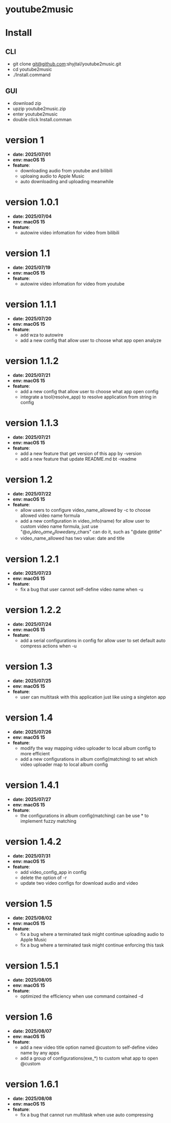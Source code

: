 # youtube2music

# Install

## CLI
- git clone git@github.com:shyjtal/youtube2music.git
- cd youtube2music
- ./Install.command

## GUI
- download zip
- upzip youtube2music.zip
- enter youtube2music
- double click Install.comman

# version 1
- **date: 2025/07/01**
- **env: macOS 15**
- **feature**:
    - downloading audio from youtube and bilibili
    - uploaing audio to Apple Music
    - auto downloading and uploading meanwhile

# version 1.0.1
- **date: 2025/07/04**
- **env: macOS 15**
- **feature**:
    - autowire video infomation for video from bilibili

# version 1.1
- **date: 2025/07/19**
- **env: macOS 15**
- **feature**:
    - autowire video infomation for video from youtube

# version 1.1.1
- **date: 2025/07/20**
- **env: macOS 15**
- **feature**:
    - add wza to autowire
    - add a new config that allow user to choose what app open analyze

# version 1.1.2
- **date: 2025/07/21**
- **env: macOS 15**
- **feature**:
    - add a new config that allow user to choose what app open config
    - integrate a tool(resolve_app) to resolve application from string in config

# version 1.1.3
- **date: 2025/07/21**
- **env: macOS 15**
- **feature**:
    - add a new feature that get version of this app by -version 
    - add a new feature that update README.md bt -readme

# version 1.2
- **date: 2025/07/22**
- **env: macOS 15**
- **feature**:
    - allow users to configure video_name_allowed by -c to choose allowed video name formula
    - add a new configuration in video_info(name) for allow user to custom video name formula,
    just use "@$a_video_name_allowed$any_chars" can do it, such as "@date @title"
    - video_name_allowed has two value: date and title

# version 1.2.1
- **date: 2025/07/23**
- **env: macOS 15**
- **feature**:
    - fix a bug that user cannot self-define video name when -u

# version 1.2.2
- **date: 2025/07/24**
- **env: macOS 15**
- **feature**:
    - add a serial configurations in config for allow user to set default auto compress actions when -u

# version 1.3
- **date: 2025/07/25**
- **env: macOS 15**
- **feature**:
    - user can multitask with this application just like using a singleton app
    
# version 1.4
- **date: 2025/07/26**
- **env: macOS 15**
- **feature**:
    - modify the way mapping video uploader to local album config to more efficient
    - add a new configurations in album config(matching) to set which video uploader map to local album config

# version 1.4.1
- **date: 2025/07/27**
- **env: macOS 15**
- **feature**:
    - the configurations in album config(matching) can be use * to implement fuzzy matching

# version 1.4.2
- **date: 2025/07/31**
- **env: macOS 15**
- **feature**:
    - add video_config_app in config
    - delete the option of -r
    - update two video configs for download audio and video

# version 1.5
- **date: 2025/08/02**
- **env: macOS 15**
- **feature**:
    - fix a bug where a terminated task might continue uploading audio to Apple Music
    - fix a bug where a terminated task might continue enforcing this task

# version 1.5.1
- **date: 2025/08/05**
- **env: macOS 15**
- **feature**:
    - optimized the efficiency when use command contained -d
   

# version 1.6
- **date: 2025/08/07**
- **env: macOS 15**
- **feature**:
    - add a new video title option named @custom to self-define video name by any apps
    - add a group of configurations(exe_*) to custom what app to open @custom

# version 1.6.1
- **date: 2025/08/08**
- **env: macOS 15**
- **feature**:
    - fix a bug that cannot run multitask when use auto compressing

